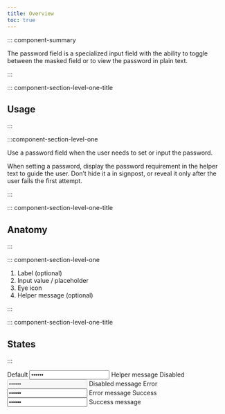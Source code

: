 ```yaml
---
title: Overview
toc: true
---
```


::: component-summary

The password field is a specialized input field with the ability to toggle between the masked field or to view the password in plain text.

:::

::: component-section-level-one-title

## Usage

:::

:::component-section-level-one

Use a password field when the user needs to set or input the password.

When setting a password, display the password requirement in the helper text to guide the user. Don’t hide it a in signpost, or reveal it only after the user fails the first attempt.

:::

::: component-section-level-one-title

## Anatomy

:::

::: component-section-level-one

1. Label (optional)
2. Input value / placeholder
3. Eye icon
4. Helper message (optional)

:::

::: component-section-level-one-title

## States

:::

<DocIndent>
<div>
    <cds-form-group layout="horizontal">
    <cds-password layout="horizontal">
        <label>Default</label>
        <input type="password" value="123456" />
        <cds-control-message>Helper message</cds-control-message>
    </cds-password>
    <cds-password layout="horizontal">
        <label>Disabled</label>
        <input type="password" value="123456" disabled />
        <cds-control-message>Disabled message</cds-control-message>
    </cds-password>
    <cds-password layout="horizontal" status="error">
        <label>Error</label>
        <input type="password" value="123456" />
        <cds-control-message status="error">Error message</cds-control-message>
    </cds-password>
    <cds-password layout="horizontal" status="success">
        <label>Success</label>
        <input type="password" value="123456" />
        <cds-control-message status="success">Success message</cds-control-message>
    </cds-password>
    </cds-form-group>
</div>
</DocIndent>
